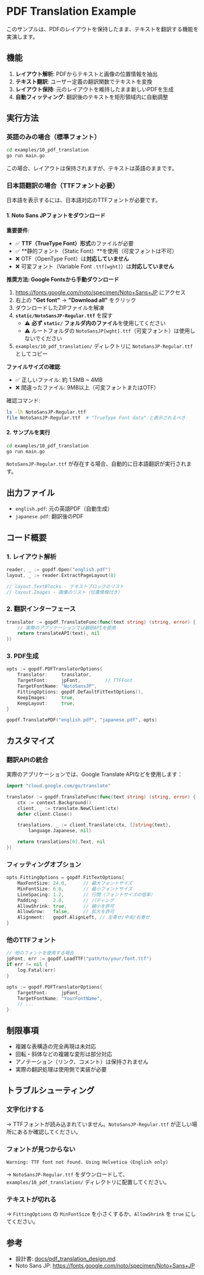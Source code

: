 # PDF Translation Example

このサンプルは、PDFのレイアウトを保持したまま、テキストを翻訳する機能を実演します。

## 機能

1. **レイアウト解析**: PDFからテキストと画像の位置情報を抽出
2. **テキスト翻訳**: ユーザー定義の翻訳関数でテキストを変換
3. **レイアウト保持**: 元のレイアウトを維持したまま新しいPDFを生成
4. **自動フィッティング**: 翻訳後のテキストを矩形領域内に自動調整

## 実行方法

### 英語のみの場合（標準フォント）

```bash
cd examples/10_pdf_translation
go run main.go
```

この場合、レイアウトは保持されますが、テキストは英語のままです。

### 日本語翻訳の場合（TTFフォント必要）

日本語を表示するには、日本語対応のTTFフォントが必要です。

#### 1. Noto Sans JPフォントをダウンロード

**重要要件**:
- ✅ **TTF（TrueType Font）形式**のファイルが必要
- ✅ **静的フォント（Static Font）**を使用（可変フォントは不可）
- ❌ OTF（OpenType Font）は**対応していません**
- ❌ 可変フォント（Variable Font `.ttf[wght]`）は**対応していません**

**推奨方法: Google Fontsから手動ダウンロード**

1. https://fonts.google.com/noto/specimen/Noto+Sans+JP にアクセス
2. 右上の **"Get font"** → **"Download all"** をクリック
3. ダウンロードしたZIPファイルを解凍
4. **`static/NotoSansJP-Regular.ttf`** を探す
   - ⚠️ **必ず `static/` フォルダ内のファイル**を使用してください
   - ⚠️ ルートフォルダの `NotoSansJP[wght].ttf`（可変フォント）は使用しないでください
5. `examples/10_pdf_translation/` ディレクトリに `NotoSansJP-Regular.ttf` としてコピー

**ファイルサイズの確認**:
- ✅ 正しいファイル: 約 1.5MB ~ 4MB
- ❌ 間違ったファイル: 9MB以上（可変フォントまたはOTF）

確認コマンド:
```bash
ls -lh NotoSansJP-Regular.ttf
file NotoSansJP-Regular.ttf  # "TrueType Font data" と表示されるべき
```

#### 2. サンプルを実行

```bash
cd examples/10_pdf_translation
go run main.go
```

`NotoSansJP-Regular.ttf` が存在する場合、自動的に日本語翻訳が実行されます。

## 出力ファイル

- `english.pdf`: 元の英語PDF（自動生成）
- `japanese.pdf`: 翻訳後のPDF

## コード概要

### 1. レイアウト解析

```go
reader, _ := gopdf.Open("english.pdf")
layout, _ := reader.ExtractPageLayout(0)

// layout.TextBlocks - テキストブロックのリスト
// layout.Images - 画像のリスト（位置情報付き）
```

### 2. 翻訳インターフェース

```go
translator := gopdf.TranslateFunc(func(text string) (string, error) {
    // 実際のアプリケーションでは翻訳APIを使用
    return translateAPI(text), nil
})
```

### 3. PDF生成

```go
opts := gopdf.PDFTranslatorOptions{
    Translator:     translator,
    TargetFont:     jpFont,         // TTFFont
    TargetFontName: "NotoSansJP",
    FittingOptions: gopdf.DefaultFitTextOptions(),
    KeepImages:     true,
    KeepLayout:     true,
}

gopdf.TranslatePDF("english.pdf", "japanese.pdf", opts)
```

## カスタマイズ

### 翻訳APIの統合

実際のアプリケーションでは、Google Translate APIなどを使用します：

```go
import "cloud.google.com/go/translate"

translator := gopdf.TranslateFunc(func(text string) (string, error) {
    ctx := context.Background()
    client, _ := translate.NewClient(ctx)
    defer client.Close()

    translations, _ := client.Translate(ctx, []string{text},
        language.Japanese, nil)

    return translations[0].Text, nil
})
```

### フィッティングオプション

```go
opts.FittingOptions = gopdf.FitTextOptions{
    MaxFontSize: 24.0,      // 最大フォントサイズ
    MinFontSize: 6.0,       // 最小フォントサイズ
    LineSpacing: 1.2,       // 行間（フォントサイズの倍率）
    Padding:     2.0,       // パディング
    AllowShrink: true,      // 縮小を許可
    AllowGrow:   false,     // 拡大を許可
    Alignment:   gopdf.AlignLeft, // 左寄せ/中央/右寄せ
}
```

### 他のTTFフォント

```go
// 他のフォントを使用する場合
jpFont, err := gopdf.LoadTTF("path/to/your/font.ttf")
if err != nil {
    log.Fatal(err)
}

opts := gopdf.PDFTranslatorOptions{
    TargetFont:     jpFont,
    TargetFontName: "YourFontName",
    // ...
}
```

## 制限事項

- 複雑な表構造の完全再現は未対応
- 回転・斜体などの複雑な変形は部分対応
- アノテーション（リンク、コメント）は保持されません
- 実際の翻訳処理は使用側で実装が必要

## トラブルシューティング

### 文字化けする

→ TTFフォントが読み込まれていません。`NotoSansJP-Regular.ttf` が正しい場所にあるか確認してください。

### フォントが見つからない

```
Warning: TTF font not found. Using Helvetica (English only)
```

→ `NotoSansJP-Regular.ttf` をダウンロードして、`examples/10_pdf_translation/` ディレクトリに配置してください。

### テキストが切れる

→ `FittingOptions` の `MinFontSize` を小さくするか、`AllowShrink` を `true` にしてください。

## 参考

- 設計書: [docs/pdf_translation_design.md](../../docs/pdf_translation_design.md)
- Noto Sans JP: https://fonts.google.com/noto/specimen/Noto+Sans+JP
